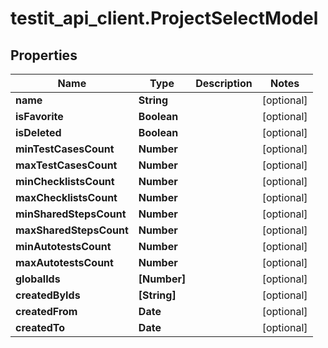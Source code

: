 # testit_api_client.ProjectSelectModel

## Properties

Name | Type | Description | Notes
------------ | ------------- | ------------- | -------------
**name** | **String** |  | [optional] 
**isFavorite** | **Boolean** |  | [optional] 
**isDeleted** | **Boolean** |  | [optional] 
**minTestCasesCount** | **Number** |  | [optional] 
**maxTestCasesCount** | **Number** |  | [optional] 
**minChecklistsCount** | **Number** |  | [optional] 
**maxChecklistsCount** | **Number** |  | [optional] 
**minSharedStepsCount** | **Number** |  | [optional] 
**maxSharedStepsCount** | **Number** |  | [optional] 
**minAutotestsCount** | **Number** |  | [optional] 
**maxAutotestsCount** | **Number** |  | [optional] 
**globalIds** | **[Number]** |  | [optional] 
**createdByIds** | **[String]** |  | [optional] 
**createdFrom** | **Date** |  | [optional] 
**createdTo** | **Date** |  | [optional] 


